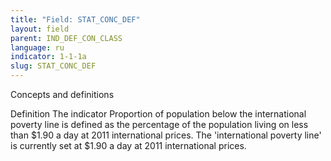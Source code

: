 ```yaml
---
title: "Field: STAT_CONC_DEF"
layout: field
parent: IND_DEF_CON_CLASS
language: ru
indicator: 1-1-1a
slug: STAT_CONC_DEF
---
```

Concepts and definitions

Definition
The indicator Proportion of population below the international poverty line is defined as the percentage of the population living on less than $1.90 a day at 2011 international prices. The 'international poverty line' is currently set at $1.90 a day at 2011 international prices.
